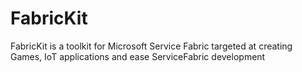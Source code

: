 # FabricKit
FabricKit is a toolkit for Microsoft Service Fabric targeted at creating Games, IoT applications and ease ServiceFabric development
